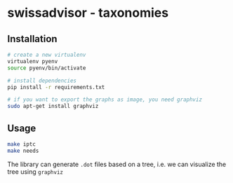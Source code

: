 # swissadvisor - taxonomies

## Installation

```bash
# create a new virtualenv
virtualenv pyenv
source pyenv/bin/activate

# install dependencies
pip install -r requirements.txt

# if you want to export the graphs as image, you need graphviz
sudo apt-get install graphviz
```


## Usage


```bash
make iptc
make needs
```

The library can generate `.dot` files based on a tree, i.e. we can visualize the tree using `graphviz`
